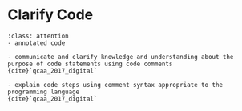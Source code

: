 # Clarify Code

```{admonition} Tools use:
:class: attention 
- annotated code
```

```{admonition} Unit 1 subject matter covered:
- communicate and clarify knowledge and understanding about the purpose of code statements using code comments
{cite}`qcaa_2017_digital`
```

```{admonition} Unit 3 subject matter covered:
- explain code steps using comment syntax appropriate to the programming language
{cite}`qcaa_2017_digital`
```